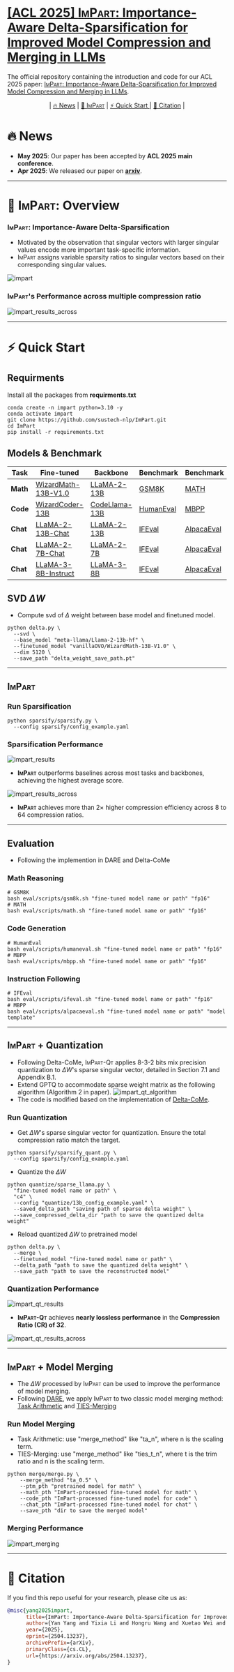 # [[ACL 2025] <span style="font-variant: small-caps;">ImPart</span>: Importance-Aware Delta-Sparsification for Improved Model Compression and Merging in LLMs](https://arxiv.org/abs/2504.13237)

The official repository containing the introduction and code for our ACL 2025 paper: [<span style="font-variant: small-caps;">ImPart</span>: Importance-Aware Delta-Sparsification for Improved Model Compression and Merging in LLMs](https://arxiv.org/abs/2504.13237).

<p align="center">|
  <a href="#-news"> 🔥 News</a> |
  <a href="#-seqar">🔖 <span style="font-variant: small-caps;">ImPart</span></a> |
  <a href="#️-quick-start"> ⚡️ Quick Start </a> |
  <a href="#-citation">📓 Citation</a> |
</p>

# 🔥 News
- **May 2025**: Our paper has been accepted by **ACL 2025 main conference**.
- **Apr 2025**: We released our paper on [**arxiv**](https://arxiv.org/abs/2504.13237).

---

# 🔖 <span style="font-variant: small-caps;">ImPart</span>: Overview
### <span style="font-variant: small-caps;">ImPart</span>: **Imp**ortance-**A**ware Delta-Spa**r**sifica**t**ion
- Motivated by the observation that singular vectors with larger singular values encode more important task-specific information.
- <span style="font-variant: small-caps;">ImPart</span> assigns variable sparsity ratios to singular vectors based on their corresponding singular values.

<span id="ImPart"></span>
![impart](./assets/imgs/impart_overview.png)

### <span style="font-variant: small-caps;">ImPart</span>'s Performance across multiple compression ratio

<span id="ImPart"></span>
![impart_results_across](./assets/imgs/impart_results_across.png)

---

# ⚡️ Quick Start
## Requirments
Install all the packages from **requirments.txt**
```shell
conda create -n impart python=3.10 -y
conda activate impart
git clone https://github.com/sustech-nlp/ImPart.git
cd ImPart
pip install -r requirements.txt
```

## Models & Benchmark
| **Task** | **Fine-tuned**                                                                   | B**ackbone**                                                        | **Benchmark**                                           | **Benchmark**                                          |
|------|------------------------------------------------------------------------------|-----------------------------------------------------------------|---------------------------------------------------------|--------------------------------------------------------|
| **Math** | [WizardMath-13B-V1.0](https://huggingface.co/vanillaOVO/WizardMath-13B-V1.0) | [LLaMA-2-13B](https://huggingface.co/meta-llama/Llama-2-13b-hf) | [GSM8K](https://huggingface.co/datasets/openai/gsm8k)   | [MATH](https://github.com/hendrycks/math/)             |
| **Code** | [WizardCoder-13B](https://huggingface.co/WizardLMTeam/WizardCoder-Python-13B-V1.0)                                                          | [CodeLlama-13B](https://huggingface.co/codellama/CodeLlama-13b-hf)                     | [HumanEval](https://github.com/openai/human-eval)                                           | [MBPP](https://github.com/google-research/google-research/blob/master/mbpp)                                               | 
| **Chat** | [LLaMA-2-13B-Chat](https://huggingface.co/meta-llama/Llama-2-13b-chat-hf)                                                         | [LLaMA-2-13B](https://huggingface.co/meta-llama/Llama-2-13b-hf) | [IFEval](https://huggingface.co/datasets/google/IFEval) | [AlpacaEval](https://github.com/tatsu-lab/alpaca_eval) |
| **Chat** | [LLaMA-2-7B-Chat](https://huggingface.co/meta-llama/Llama-2-7b-chat-hf)                                                          | [LLaMA-2-7B](https://huggingface.co/meta-llama/Llama-2-7b-hf)  | [IFEval](https://huggingface.co/datasets/google/IFEval) | [AlpacaEval](https://github.com/tatsu-lab/alpaca_eval) |
| **Chat** | [LLaMA-3-8B-Instruct](https://huggingface.co/meta-llama/Meta-Llama-3-8B-Instruct)                                                      | [LLaMA-3-8B](https://huggingface.co/meta-llama/Meta-Llama-3-8B)  | [IFEval](https://huggingface.co/datasets/google/IFEval) | [AlpacaEval](https://github.com/tatsu-lab/alpaca_eval) |


## SVD $\Delta W$
- Compute svd of $\Delta$ weight between base model and finetuned model.
```shell
python delta.py \
  --svd \
  --base_model "meta-llama/Llama-2-13b-hf" \
  --finetuned_model "vanillaOVO/WizardMath-13B-V1.0" \
  --dim 5120 \
  --save_path "delta_weight_save_path.pt"
```
---

## <span style="font-variant: small-caps;">ImPart</span>
### Run Sparsification
```shell
python sparsify/sparsify.py \
  --config sparsify/config_example.yaml
```

### Sparsification Performance
![impart_results](./assets/imgs/impart_results.png)
- <span style="font-variant: small-caps;">**ImPart**</span> outperforms baselines across most tasks and backbones, achieving the highest average score.

![impart_results_across](./assets/imgs/impart_results_across_1.png)
- <span style="font-variant: small-caps;">**ImPart**</span> achieves more than $2 \times$ higher compression efficiency across 8 to 64 compression ratios.
---


## Evaluation
- Following the implemention in DARE and Delta-CoMe
### Math Reasoning
```shell
# GSM8K
bash eval/scripts/gsm8k.sh "fine-tuned model name or path" "fp16"
# MATH
bash eval/scripts/math.sh "fine-tuned model name or path" "fp16"
```

### Code Generation
```shell
# HumanEval
bash eval/scripts/humaneval.sh "fine-tuned model name or path" "fp16"
# MBPP
bash eval/scripts/mbpp.sh "fine-tuned model name or path" "fp16"
```

### Instruction Following
```shell
# IFEval
bash eval/scripts/ifeval.sh "fine-tuned model name or path" "fp16"
# MBPP
bash eval/scripts/alpacaeval.sh "fine-tuned model name or path" "model template"
```

---

## <span style="font-variant: small-caps;">ImPart</span> + Quantization
- Following Delta-CoMe, <span style="font-variant: small-caps;">ImPart-Qt</span> applies 8-3-2 bits mix precision quantization to $\Delta W$'s sparse singular vector, detailed in Section 7.1 and Appendix B.1.
- Extend GPTQ to accommodate sparse weight matrix as the following algorithm (Algorithm 2 in paper).
![impart_qt_algorithm](./assets/imgs/impart_qt_algorithm.png)
- The code is modified based on the implementation of [Delta-CoMe](https://github.com/thunlp/Delta-CoMe).


### Run Quantization
- Get $\Delta W$'s sparse singular vector for quantization. Ensure the total compression ratio match the target.
```shell
python sparsify/sparsify_quant.py \
  --config sparsify/config_example.yaml
```
- Quantize the $\Delta W$
```shell
python quantize/sparse_llama.py \
  "fine-tuned model name or path" \
  "c4" \
  --config "quantize/13b_config_example.yaml" \
  --saved_delta_path "saving path of sparse delta weight" \
  --save_compressed_delta_dir "path to save the quantized delta weight"
```
- Reload quantized $\Delta W$ to pretrained model
```shell
python delta.py \
  --merge \
  --finetuned_model "fine-tuned model name or path" \
  --delta_path "path to save the quantized delta weight" \
  --save_path "path to save the reconstructed model"
```

### Quantization Performance
![impart_qt_results](./assets/imgs/impart_qt_results.png)
- <span style="font-variant: small-caps;">**ImPart-Qt**</span> achieves **nearly lossless performance** in the **Compression Ratio (CR) of 32**.

![impart_qt_results_across](./assets/imgs/impart_qt_results_across.png)

---

## <span style="font-variant: small-caps;">ImPart</span> + Model Merging
- The $\Delta W$ processed by <span style="font-variant: small-caps;">ImPart</span> can be used to improve the performance of model merging.
- Following [DARE](https://arxiv.org/abs/2311.03099), we apply <span style="font-variant: small-caps;">ImPart</span> to two classic model merging method: [Task Arithmetic](https://arxiv.org/abs/2212.04089) and [TIES-Merging](https://arxiv.org/abs/2306.01708)

### Run Model Merging
- Task Arithmetic: use "merge_method" like "ta_n", where n is the scaling term.
- TIES-Merging: use "merge_method" like "ties_t_n", where t is the trim ratio and n is the scaling term.
```shell
python merge/merge.py \
    --merge_method "ta_0.5" \ 
    --ptm_pth "pretrained model for math" \
    --math_pth "ImPart-processed fine-tuned model for math" \
    --code_pth "ImPart-processed fine-tuned model for code" \
    --chat_pth "ImPart-processed fine-tuned model for chat" \
    --save_pth "dir to save the merged model"
```

### Merging Performance
![impart_merging](./assets/imgs/impart_merging.png)

---

# 📓 Citation
If you find this repo useful for your research, please cite us as:
```bibtex
@misc{yang2025impart,
      title={ImPart: Importance-Aware Delta-Sparsification for Improved Model Compression and Merging in LLMs}, 
      author={Yan Yang and Yixia Li and Hongru Wang and Xuetao Wei and James Jianqiao Yu and Yun Chen and Guanhua Chen},
      year={2025},
      eprint={2504.13237},
      archivePrefix={arXiv},
      primaryClass={cs.CL},
      url={https://arxiv.org/abs/2504.13237}, 
}
```